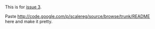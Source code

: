 This is for [issue 3](https://code.google.com/p/scalereg/issues/detail?id=3).

Paste http://code.google.com/p/scalereg/source/browse/trunk/README here and make it pretty.